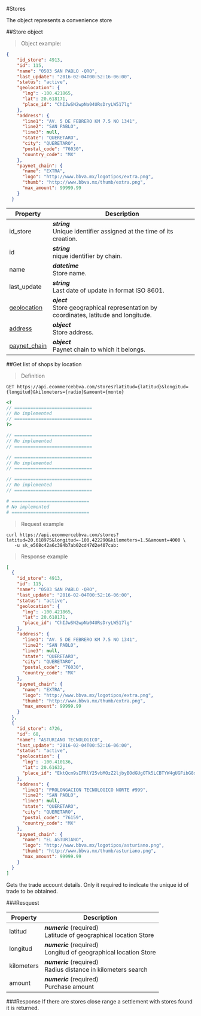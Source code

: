 #Stores

The object represents a convenience store

##Store object

> Object example:

```json
{
    "id_store": 4913,
    "id": 115,
    "name": "0503 SAN PABLO -QRO",
    "last_update": "2016-02-04T00:52:16-06:00",
    "status": "active",
    "geolocation": {
      "lng": -100.421865,
      "lat": 20.618171,
      "place_id": "ChIJwSN2wpNa04URsDryLW517lg"
    },
    "address": {
      "line1": "AV. 5 DE FEBRERO KM 7.5 NO 1341",
      "line2": "SAN PABLO",
      "line3": null,
      "state": "QUERETARO",
      "city": "QUERETARO",
      "postal_code": "76030",
      "country_code": "MX"
    },
    "paynet_chain": {
      "name": "EXTRA",
      "logo": "http://www.bbva.mx/logotipos/extra.png",
      "thumb": "http://www.bbva.mx/thumb/extra.png",
      "max_amount": 99999.99
    }
  }
```

Property | Description
--------- | -----------
id_store|***string*** <br/>Unique identifier assigned at the time of its creation.
id|***string*** <br/>nique identifier by chain.
name|***datetime*** <br/>Store name.
last_update|***string*** <br/>Last date of update in format ISO 8601.
[geolocation](#objeto-geolocation)| ***oject*** <br/>Store geographical representation by coordinates, latitude and longitude.
[address](#objeto-dirección)|***object*** <br/>Store address.
[paynet_chain](#objeto-paynetchain)|***object*** <br/>Paynet chain to which it belongs.

##Get list of shops by location

> Definition

```shell
GET https://api.ecommercebbva.com/stores?latitud={latitud}&longitud={longitud}&kilometers={radio}&amount={monto}
```

```php
<?
// =============================
// No implemented
// =============================
?>
```

```java
// =============================
// No implemented
// =============================
```

```csharp
// =============================
// No implemented
// =============================
```

```javascript
// =============================
// No implemented
// =============================
```

```ruby
# =============================
# No implemented
# =============================
```

> Request example

```shell
curl https://api.ecommercebbva.com/stores?latitud=20.618975&longitud=-100.422290&kilometers=1.5&amount=4000 \
   -u sk_e568c42a6c384b7ab02cd47d2e407cab:
```

> Response example

```json
[
  {
    "id_store": 4913,
    "id": 115,
    "name": "0503 SAN PABLO -QRO",
    "last_update": "2016-02-04T00:52:16-06:00",
    "status": "active",
    "geolocation": {
      "lng": -100.421865,
      "lat": 20.618171,
      "place_id": "ChIJwSN2wpNa04URsDryLW517lg"
    },
    "address": {
      "line1": "AV. 5 DE FEBRERO KM 7.5 NO 1341",
      "line2": "SAN PABLO",
      "line3": null,
      "state": "QUERETARO",
      "city": "QUERETARO",
      "postal_code": "76030",
      "country_code": "MX"
    },
    "paynet_chain": {
      "name": "EXTRA",
      "logo": "http://www.bbva.mx/logotipos/extra.png",
      "thumb": "http://www.bbva.mx/thumb/extra.png",
      "max_amount": 99999.99
    }
  },
  {
    "id_store": 4726,
    "id": 68,
    "name": "ASTURIANO TECNOLOGICO",
    "last_update": "2016-02-04T00:52:16-06:00",
    "status": "active",
    "geolocation": {
      "lng": -100.410136,
      "lat": 20.61632,
      "place_id": "EktQcm9sIFRlY25vbMOzZ2ljbyBOdGUgOTk5LCBTYW4gUGFibG8sIFNhbnRpYWdvIGRlIFF1ZXLDqXRhcm8sIFFyby4sIE3DqXhpY28"
    },
    "address": {
      "line1": "PROLONGACION TECNOLOGICO NORTE #999",
      "line2": "SAN PABLO",
      "line3": null,
      "state": "QUERETARO",
      "city": "QUERETARO",
      "postal_code": "76159",
      "country_code": "MX"
    },
    "paynet_chain": {
      "name": "EL ASTURIANO",
      "logo": "http://www.bbva.mx/logotipos/asturiano.png",
      "thumb": "http://www.bbva.mx/thumb/asturiano.png",
      "max_amount": 99999.99
    }
  }
]
```

Gets the trade account details. Only it required to indicate the unique id of trade to be obtained.

###Resquest

Property  | Description
--------- | -----------
latitud | ***numeric*** (required) <br>Latitude of geographical location Store
longitud | ***numeric*** (required) <br>Longitud of geographical location Store
kilometers | ***numeric*** (required) <br>Radius distance in kilometers search
amount | ***numeric*** (required) <br>Purchase amount

###Response
If there are stores close range a settlement with stores found it is returned.

